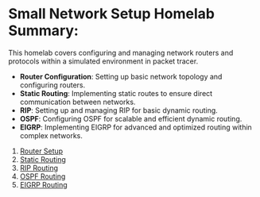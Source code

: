 # Small Network Setup Homelab Summary:

This homelab covers configuring and managing network routers and protocols within a simulated environment in packet tracer.

  - **Router Configuration**: Setting up basic network topology and configuring routers. 
  - **Static Routing**: Implementing static routes to ensure direct communication between networks.  
  - **RIP**: Setting up and managing RIP for basic dynamic routing.  
  - **OSPF**: Configuring OSPF for scalable and efficient dynamic routing.  
  - **EIGRP**: Implementing EIGRP for advanced and optimized routing within complex networks.


1. [Router Setup](router_setup.md)
2. [Static Routing](static_routes.md)
3. [RIP Routing](rip_routes.md)
4. [OSPF Routing](ospf_routes.md)
5. [EIGRP Routing](eigrp_routes.md)


